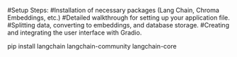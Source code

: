 #Setup Steps:
#Installation of necessary packages (Lang Chain, Chroma Embeddings, etc.)
#Detailed walkthrough for setting up your application file.
#Splitting data, converting to embeddings, and database storage.
#Creating and integrating the user interface with Gradio.

pip install langchain langchain-community langchain-core
